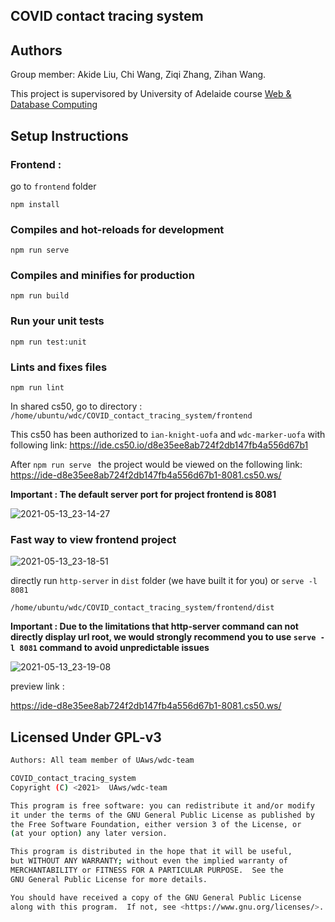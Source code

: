 ## COVID contact tracing system



## Authors

Group member: Akide Liu, Chi Wang, Ziqi Zhang, Zihan Wang.

This project is supervisored by University of Adelaide course [Web & Database Computing](https://www.adelaide.edu.au/course-outlines/108960/1/sem-1/)



## Setup Instructions

### Frontend :

go to `frontend` folder



```
npm install
```

### Compiles and hot-reloads for development

```
npm run serve
```

### Compiles and minifies for production

```
npm run build
```

### Run your unit tests

```
npm run test:unit
```

### Lints and fixes files

```
npm run lint
```



In shared cs50, go to directory : `/home/ubuntu/wdc/COVID_contact_tracing_system/frontend`

This cs50 has been authorized to `ian-knight-uofa` and `wdc-marker-uofa` with following link: https://ide.cs50.io/d8e35ee8ab724f2db147fb4a556d67b1

After `npm run serve ` the project would be viewed on the following link: https://ide-d8e35ee8ab724f2db147fb4a556d67b1-8081.cs50.ws/

**Important : The default server port for project frontend is 8081**



![2021-05-13_23-14-27](https://minio.llycloud.com/image/uPic/image-20210513bE98Ri.png)

### Fast way to view frontend project 

![2021-05-13_23-18-51](https://minio.llycloud.com/image/uPic/image-20210513DZSMJe.png)

directly run `http-server` in `dist` folder (we have built it for you) or `serve -l 8081` 

`/home/ubuntu/wdc/COVID_contact_tracing_system/frontend/dist`

**Important : Due to the limitations that http-server command can not directly display url root, we would strongly recommend you to use `serve -l 8081` command to avoid unpredictable issues**

![2021-05-13_23-19-08](https://minio.llycloud.com/image/uPic/image-20210513O2RF62.png)

preview link : 

https://ide-d8e35ee8ab724f2db147fb4a556d67b1-8081.cs50.ws/

## Licensed Under GPL-v3

```bash
Authors: All team member of UAws/wdc-team 

COVID_contact_tracing_system
Copyright (C) <2021>  UAws/wdc-team

This program is free software: you can redistribute it and/or modify
it under the terms of the GNU General Public License as published by
the Free Software Foundation, either version 3 of the License, or
(at your option) any later version.

This program is distributed in the hope that it will be useful,
but WITHOUT ANY WARRANTY; without even the implied warranty of
MERCHANTABILITY or FITNESS FOR A PARTICULAR PURPOSE.  See the
GNU General Public License for more details.

You should have received a copy of the GNU General Public License
along with this program.  If not, see <https://www.gnu.org/licenses/>.
```
